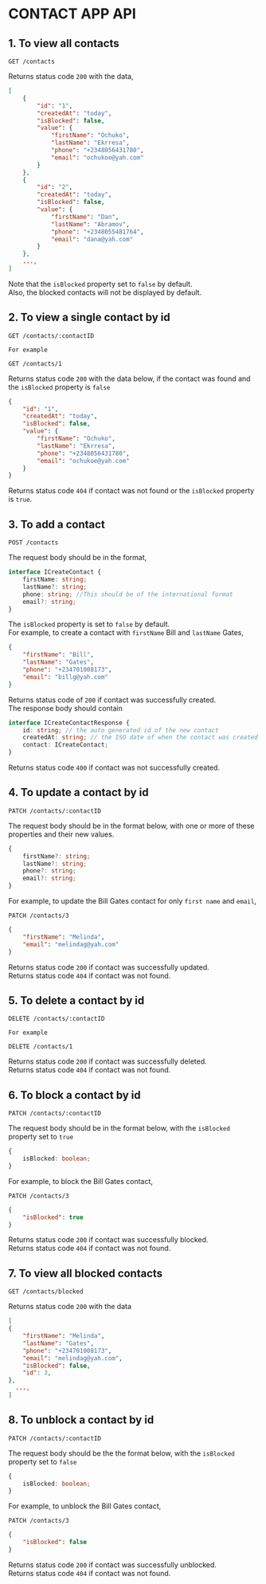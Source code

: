 # CONTACT APP API

## 1. To view all contacts

```
GET /contacts
```

Returns status code `200` with the data,

```json
[
	{
		"id": "1",
		"createdAt": "today",
		"isBlocked": false,
		"value": {
			"firstName": "Ochuko",
			"lastName": "Ekrresa",
			"phone": "+2348056431780",
			"email": "ochukoe@yah.com"
		}
	},
	{
		"id": "2",
		"createdAt": "today",
		"isBlocked": false,
		"value": {
			"firstName": "Dan",
			"lastName": "Abramov",
			"phone": "+2348055481764",
			"email": "dana@yah.com"
		}
	},
	...,
]
```

Note that the `isBlocked` property set to `false` by default. \
Also, the blocked contacts will not be displayed by default.

## 2. To view a single contact by id

```
GET /contacts/:contactID

For example

GET /contacts/1
```

Returns status code `200` with the data below, if the contact was found and the `isBlocked` property is `false`

```json
{
	"id": "1",
	"createdAt": "today",
	"isBlocked": false,
	"value": {
		"firstName": "Ochuko",
		"lastName": "Ekrresa",
		"phone": "+2348056431780",
		"email": "ochukoe@yah.com"
	}
}
```

Returns status code `404` if contact was not found or the `isBlocked` property is `true`.

## 3. To add a contact

```
POST /contacts
```

The request body should be in the format,

```ts
interface ICreateContact {
	firstName: string;
	lastName?: string;
	phone: string; //This should be of the international format
	email?: string;
}
```

The `isBlocked` property is set to `false` by default. \
For example, to create a contact with `firstName` Bill and `lastName` Gates,

```json
{
	"firstName": "Bill",
	"lastName": "Gates",
	"phone": "+234701008173",
	"email": "billg@yah.com"
}
```

Returns status code of `200` if contact was successfully created. \
The response body should contain

```ts
interface ICreateContactResponse {
	id: string; // the auto generated id of the new contact
	createdAt: string; // the ISO date of when the contact was created
	contact: ICreateContact;
}
```

Returns status code `400` if contact was not successfully created.

## 4. To update a contact by id

```
PATCH /contacts/:contactID
```

The request body should be in the format below, with one or more of these properties and their new values.

```ts
{
	firstName?: string;
	lastName?: string;
	phone?: string;
	email?: string;
}
```

For example, to update the Bill Gates contact for only `first name` and `email`,

```
PATCH /contacts/3
```

```json
{
	"firstName": "Melinda",
	"email": "melindag@yah.com"
}
```

Returns status code `200` if contact was successfully updated. \
Returns status code `404` if contact was not found.

## 5. To delete a contact by id

```
DELETE /contacts/:contactID

For example

DELETE /contacts/1
```

Returns status code `200` if contact was successfully deleted. \
Returns status code `404` if contact was not found.

## 6. To block a contact by id

```
PATCH /contacts/:contactID
```

The request body should be in the format below, with the `isBlocked` property set to `true`

```ts
{
	isBlocked: boolean;
}
```

For example, to block the Bill Gates contact,

```
PATCH /contacts/3
```

```json
{
	"isBlocked": true
}
```

Returns status code `200` if contact was successfully blocked. \
Returns status code `404` if contact was not found.

## 7. To view all blocked contacts

```
GET /contacts/blocked
```

Returns status code `200` with the data

```json
[
{
    "firstName": "Melinda",
    "lastName": "Gates",
    "phone": "+234701008173",
    "email": "melindag@yah.com",
    "isBlocked": false,
    "id": 3,
},
  ...,
]
```

## 8. To unblock a contact by id

```
PATCH /contacts/:contactID
```

The request body should be the the format below, with the `isBlocked` property set to `false`

```ts
{
	isBlocked: boolean;
}
```

For example, to unblock the Bill Gates contact,

```
PATCH /contacts/3
```

```json
{
	"isBlocked": false
}
```

Returns status code `200` if contact was successfully unblocked. \
Returns status code `404` if contact was not found.
